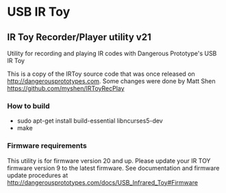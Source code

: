 # USB IR Toy

## IR Toy Recorder/Player utility v21

Utility for recording and playing IR codes with Dangerous Prototype's USB IR Toy

This is a copy of the IRToy source code that was once released on http://dangerousprototypes.com. Some changes were done by Matt Shen https://github.com/myshen/IRToyRecPlay


### How to build
- sudo apt-get install build-essential libncurses5-dev
- make

### Firmware requirements
This utility is for firmware version 20 and up.
Please update your IR TOY firmware version 9 to the latest firmware.
See documentation and firmware update procedures at 
http://dangerousprototypes.com/docs/USB_Infrared_Toy#Firmware

